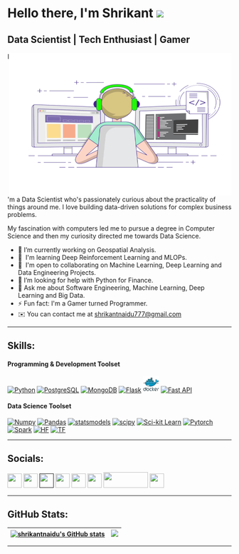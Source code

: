 Hello there, I'm Shrikant ![](https://user-images.githubusercontent.com/18350557/176309783-0785949b-9127-417c-8b55-ab5a4333674e.gif)
================================================================================================================================

Data Scientist | Tech Enthusiast | Gamer 
--------------------------------------------
<img align="right" alt="GIF" src="https://github.com/shrikantnaidu/shrikantnaidu/blob/master/GIF.gif" width="500" height="320" />

I'm a Data Scientist who's passionately curious about the practicality of things around me. I love building data-driven solutions for complex business problems. 

My fascination with computers led me to pursue a degree in Computer Science and then my curiosity directed me towards Data Science.

* 🔭 I’m currently working on Geospatial Analysis.
* 🧠  I'm learning Deep Reinforcement Learning and MLOPs.
* 🤝  I'm open to collaborating on Machine Learning, Deep Learning and Data Engineering Projects.
* 🤔 I’m looking for help with Python for Finance.
* 💬 Ask me about Software Engineering, Machine Learning, Deep Learning and Big Data.
* ⚡ Fun fact: I'm a Gamer turned Programmer.
* ✉️ You can contact me at [shrikantnaidu777@gmail.com](mailto:shrikantnaidu777@gmail.com)

---
## Skills:

#### Programming & Development Toolset
<p align="left">
<a href="https://www.python.org/" target="_blank" rel="noreferrer"><img src="https://raw.githubusercontent.com/danielcranney/readme-generator/main/public/icons/skills/python-colored.svg" width="36" height="36" alt="Python" /></a>
<a href="https://www.postgresql.org/" target="_blank" rel="noreferrer"><img src="https://raw.githubusercontent.com/danielcranney/readme-generator/main/public/icons/skills/postgresql-colored.svg" width="36" height="36" alt="PostgreSQL" /></a>
<a href="https://www.mongodb.com/" target="_blank" rel="noreferrer"><img src="https://raw.githubusercontent.com/danielcranney/readme-generator/main/public/icons/skills/mongodb-colored.svg" width="36" height="36" alt="MongoDB" /></a>
<a href="https://flask.palletsprojects.com/en/2.0.x/" target="_blank" rel="noreferrer"><img src="https://raw.githubusercontent.com/danielcranney/readme-generator/main/public/icons/skills/flask-colored.svg" width="36" height="36" alt="Flask" /></a>
<a href="https://www.docker.com/" target="_blank" rel="noreferrer"><img src="https://raw.githubusercontent.com/devicons/devicon/master/icons/docker/docker-original-wordmark.svg" width="36" height="36" alt="Docker" /></a>
<a href="https://fastapi.tiangolo.com/" target="_blank" rel="noreferrer"><img src="https://raw.githubusercontent.com/danielcranney/readme-generator/main/public/icons/skills/fastapi-colored.svg" width="36" height="36" alt="Fast API" /></a>

#### Data Science Toolset
<a href="https://numpy.org/" target="_blank" rel="noreferrer"><img src="https://numpy.org/images/logo.svg" width="36" height="36" alt="Numpy" /></a>
<a href="https://pandas.pydata.org/" target="_blank" rel="noreferrer"><img src="https://seeklogo.com/images/P/pandas-logo-776F6D45BB-seeklogo.com.png" width="36" height="36" alt="Pandas" /></a>
<a href="https://www.statsmodels.org/" target="_blank" rel="noreferrer"><img src="https://www.statsmodels.org/stable/_images/statsmodels-logo-v2.svg" width="36" height="36" alt="statsmodels" /></a>
<a href="https://scipy.org/" target="_blank" rel="noreferrer"><img src="https://scipy.org/images/logo.svg" width="36" height="36" alt="scipy" /></a>
<a href="https://scikit-learn.org/" target="_blank" rel="noreferrer"><img src="https://upload.wikimedia.org/wikipedia/commons/0/05/Scikit_learn_logo_small.svg" width="36" height="36" alt="Sci-kit Learn" /></a>
<a href="https://pytorch.org/" target="_blank" rel="noreferrer"><img src="https://www.vectorlogo.zone/logos/pytorch/pytorch-icon.svg" width="36" height="36" alt="Pytorch " /></a>
<a href="https://spark.apache.org/" target="_blank" rel="noreferrer"><img src="https://www.vectorlogo.zone/logos/apache_spark/apache_spark-ar21.svg" width="36" height="36" alt="Spark" /></a>
<a href="https://huggingface.co/" target="_blank" rel="noreferrer"><img src="https://huggingface.co/front/assets/huggingface_logo-noborder.svg" width="36" height="36" alt="HF" /></a>
<a href="https://www.tensorflow.org/" target="_blank" rel="noreferrer"><img src="https://www.vectorlogo.zone/logos/tensorflow/tensorflow-icon.svg" width="36" height="36" alt="TF" /></a>

<!-- #### X Toolset, add more relevant ones
<a href="https://streamlit.io/" target="_blank" rel="noreferrer"><img src="https://streamlit.io/images/brand/streamlit-logo-primary-colormark-darktext.png" width="36" height="36" alt="streamlit" /></a>
<a href="https://gradio.app/" target="_blank" rel="noreferrer"><img src="https://gradio.app/assets/gradio.svg" width="36" height="36" alt="gradio" /></a>
<a href="https://wandb.ai/fully-connected" target="_blank" rel="noreferrer"><img src="https://wandb.ai/logo-transparent.png" width="36" height="36" alt="wandb" /></a>
<a href="https://www.heroku.com/" target="_blank" rel="noreferrer"><img src="https://raw.githubusercontent.com/danielcranney/readme-generator/main/public/icons/skills/heroku-colored.svg" width="36" height="36" alt="Heroku" /></a>
</p> -->
---

## Socials:
<!-- # add datacamp,insta, and other imp social profiles -->

<p align="left"> 
<a href="https://www.linkedin.com/in/shrikant-naidu/" target="_blank" rel="noreferrer"><img src="https://raw.githubusercontent.com/danielcranney/readme-generator/main/public/icons/socials/linkedin.svg" width="32" height="32" /></a> 
 <a href="https://www.twitter.com/sk_dataholic" target="_blank" rel="noreferrer"><img src="https://raw.githubusercontent.com/danielcranney/readme-generator/main/public/icons/socials/twitter.svg" width="32" height="32" /></a>
<a href="" target="_blank" rel="noreferrer"><img src="https://upload.wikimedia.org/wikipedia/commons/thumb/e/e7/Instagram_logo_2016.svg/198px-Instagram_logo_2016.svg.png?20210403190622" width="32" height="32" /></a>
<a href="https://www.kaggle.com/shrikantnaidu" target="_blank" rel="noreferrer"><img src="https://www.vectorlogo.zone/logos/kaggle/kaggle-icon.svg" width="32" height="32" /></a>
<a href="https://app.datacamp.com/profile/shrikantnaidu777" target="_blank" rel="noreferrer"><img src="https://www.svgrepo.com/show/349332/datacamp.svg" width="32" height="32" /></a>
<a href="https://steamcommunity.com/id/shrikantnaidu/" target="_blank" rel="noreferrer"><img src="https://www.vectorlogo.zone/logos/steampowered/steampowered-icon.svg" width="32" height="32" /></a>
<a href="https://wandb.ai/skn97" target="_blank" rel="noreferrer"><img src="https://www.vectorlogo.zone/logos/wandbai/wandbai-official.svg" width="100" height="35" /></a>
<a href="https://huggingface.co/shrikantnaidu" target="_blank" rel="noreferrer"><img src="https://huggingface.co/front/assets/huggingface_logo-noborder.svg" width="32" height="32" /></a>

</p>

---
## GitHub Stats:

<!-- <b>My GitHub Stats</b> -->

 | <a href="http://www.github.com/shrikantnaidu"><img src="https://github-readme-stats.vercel.app/api?username=shrikantnaidu&show_icons=true&hide=&count_private=true&title_color=000000&text_color=000000&icon_color=000000&bg_color=ffffff&hide_border=true&show_icons=true" alt="shrikantnaidu's GitHub stats" /></a> | <a href="http://www.github.com/shrikantnaidu"><img src="https://github-readme-streak-stats.herokuapp.com/?user=shrikantnaidu&stroke=000000&background=ffffff&ring=000000&fire=000000&currStreakNum=000000&currStreakLabel=000000&sideNums=000000&sideLabels=000000&dates=000000&hide_border=true" /></a> |
 | ------------- | ------------- |

---
<!-- <a href="http://www.github.com/shrikantnaidu"><img src="https://github-readme-activity-graph.cyclic.app/graph?username=shrikantnaidu&bg_color=ffffff&color=000000&line=000000&point=000000&area_color=ffffff&area=true&hide_border=true&custom_title=GitHub%20Commits%20Graph" alt="GitHub Commits Graph" /></a> -->
